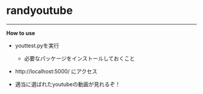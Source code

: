 # randyoutube

***

**How to use**<br>

- youttest.pyを実行
    * 必要なパッケージをインストールしておくこと

- http://localhost:5000/ にアクセス

- 適当に選ばれたyoutubeの動画が見れるぞ！
